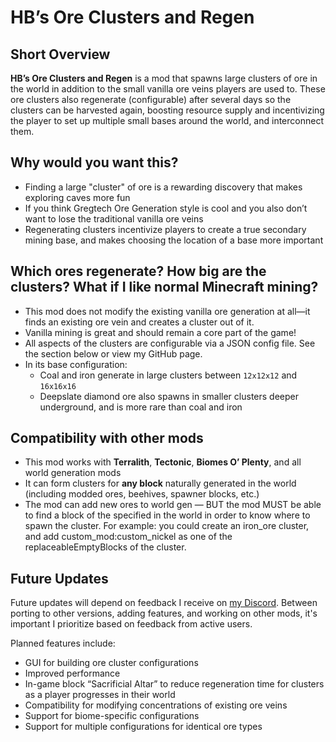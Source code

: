 # HB’s Ore Clusters and Regen

## Short Overview

**HB’s Ore Clusters and Regen** is a mod that spawns large clusters of ore in the world in addition to the small vanilla ore veins players are used to. These ore clusters also regenerate (configurable) after several days so the clusters can be harvested again, boosting resource supply and incentivizing the player to set up multiple small bases around the world, and interconnect them.

## Why would you want this?

<ul>
  <li>Finding a large "cluster" of ore is a rewarding discovery that makes exploring caves more fun</li>
  <li>If you think Gregtech Ore Generation style is cool and you also don’t want to lose the traditional vanilla ore veins</li>
  <li>Regenerating clusters incentivize players to create a true secondary mining base, and makes choosing the location of a base more important</li>
</ul>

## Which ores regenerate? How big are the clusters? What if I like normal Minecraft mining?

- This mod does not modify the existing vanilla ore generation at all—it finds an existing ore vein and creates a cluster out of it.
- Vanilla mining is great and should remain a core part of the game!
- All aspects of the clusters are configurable via a JSON config file. See the section below or view my GitHub page.
- In its base configuration:
  - Coal and iron generate in large clusters between `12x12x12` and `16x16x16`
  - Deepslate diamond ore also spawns in smaller clusters deeper underground, and is more rare than coal and iron

## Compatibility with other mods

- This mod works with **Terralith**, **Tectonic**, **Biomes O’ Plenty**, and all world generation mods
- It can form clusters for **any block** naturally generated in the world (including modded ores, beehives, spawner blocks, etc.)
- The mod can add new ores to world gen — BUT the mod MUST be able to find a block of the specified in the world in order to know where to spawn the cluster. For example: you could create an iron_ore cluster, and add custom_mod:custom_nickel as one of the replaceableEmptyBlocks of the cluster.

## Future Updates

Future updates will depend on feedback I receive on [my Discord](https://discord.gg/dp9d4wymNv). Between porting to other versions, adding features, and working on other mods, it's important I prioritize based on feedback from active users.

Planned features include:

- GUI for building ore cluster configurations
- Improved performance
- In-game block “Sacrificial Altar” to reduce regeneration time for clusters as a player progresses in their world
- Compatibility for modifying concentrations of existing ore veins
- Support for biome-specific configurations
- Support for multiple configurations for identical ore types
